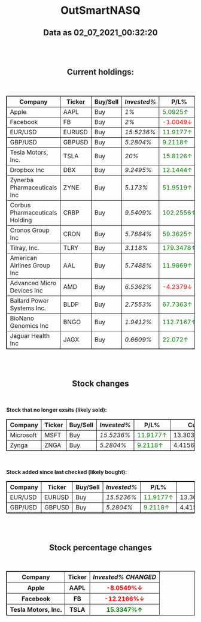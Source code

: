 <h1 style='text-align: center'>OutSmartNASQ</h1>
<h2 style='text-align: center'>Data as 02_07_2021_00:32:20</h2>
<br />
<br />
<h2 style='text-align: center'>Current holdings:</h2>
<br />
<table style='width: 100%;'>
<tr>
<th>Company</th>
<th>Ticker</th>
<th>Buy/Sell</th>
<th><i>Invested%</i></th>
<th>P/L%</th>
<th>Current Value</th>
</tr>
<tr>
<td>Apple</td>
<td>AAPL</td>
<td>Buy</td>
<td><i>1%</i></td>
<td><span style='color: green'>5.0925&#8593;</span></td>
<td>7.286449810798688%</td>
</tr>
<tr>
<td>Facebook</td>
<td>FB</td>
<td>Buy</td>
<td><i>2%</i></td>
<td><span style='color: red'>-1.0049&#8595;</span></td>
<td>10.776260893683265%</td>
</tr>
<tr>
<td>EUR/USD</td>
<td>EURUSD</td>
<td>Buy</td>
<td><i>15.5236%</i></td>
<td><span style='color: green'>11.9177&#8593;</span></td>
<td>13.30302110660078%</td>
</tr>
<tr>
<td>GBP/USD</td>
<td>GBPUSD</td>
<td>Buy</td>
<td><i>5.2804%</i></td>
<td><span style='color: green'>9.2118&#8593;</span></td>
<td>4.415684202717111%</td>
</tr>
<tr>
<td>Tesla Motors, Inc.</td>
<td>TSLA</td>
<td>Buy</td>
<td><i>20%</i></td>
<td><span style='color: green'>15.8126&#8593;</span></td>
<td>4.137059402909587%</td>
</tr>
<tr>
<td>Dropbox Inc</td>
<td>DBX</td>
<td>Buy</td>
<td><i>9.2495%</i></td>
<td><span style='color: green'>12.1444&#8593;</span></td>
<td>7.94247783960609%</td>
</tr>
<tr>
<td>Zynerba Pharmaceuticals Inc</td>
<td>ZYNE</td>
<td>Buy</td>
<td><i>5.173%</i></td>
<td><span style='color: green'>51.9519&#8593;</span></td>
<td>6.018806909726232%</td>
</tr>
<tr>
<td>Corbus Pharmaceuticals Holding</td>
<td>CRBP</td>
<td>Buy</td>
<td><i>9.5409%</i></td>
<td><span style='color: green'>102.2556&#8593;</span></td>
<td>14.775655661063677%</td>
</tr>
<tr>
<td>Cronos Group Inc</td>
<td>CRON</td>
<td>Buy</td>
<td><i>5.7884%</i></td>
<td><span style='color: green'>59.3625&#8593;</span></td>
<td>7.063302009236191%</td>
</tr>
<tr>
<td>Tilray, Inc.</td>
<td>TLRY</td>
<td>Buy</td>
<td><i>3.118%</i></td>
<td><span style='color: green'>179.3478&#8593;</span></td>
<td>6.66935038152836%</td>
</tr>
<tr>
<td>American Airlines Group Inc</td>
<td>AAL</td>
<td>Buy</td>
<td><i>5.7488%</i></td>
<td><span style='color: green'>11.9869&#8593;</span></td>
<td>4.929512241161506%</td>
</tr>
<tr>
<td>Advanced Micro Devices Inc</td>
<td>AMD</td>
<td>Buy</td>
<td><i>6.5362%</i></td>
<td><span style='color: red'>-4.2379&#8595;</span></td>
<td>4.7926632627605965%</td>
</tr>
<tr>
<td>Ballard Power Systems Inc.</td>
<td>BLDP</td>
<td>Buy</td>
<td><i>2.7553%</i></td>
<td><span style='color: green'>67.7363&#8593;</span></td>
<td>3.5388417499348526%</td>
</tr>
<tr>
<td>BioNano Genomics Inc</td>
<td>BNGO</td>
<td>Buy</td>
<td><i>1.9412%</i></td>
<td><span style='color: green'>112.7167&#8593;</span></td>
<td>3.1617950543730395%</td>
</tr>
<tr>
<td>Jaguar Health Inc</td>
<td>JAGX</td>
<td>Buy</td>
<td><i>0.6609%</i></td>
<td><span style='color: green'>22.072&#8593;</span></td>
<td>0.6178048611160134%</td>
</tr>
</table>
<br />
<br />
<h2 style='text-align: center'>Stock changes</h2>
<br />
<p><b>Stock that no longer exsits (likely sold):</b></p>
<table style='width: 100%;'>
<tr>
<th>Company</th>
<th>Ticker</th>
<th>Buy/Sell</th>
<th><i>Invested%</i></th>
<th>P/L%</th>
<th>Current Value</th>
</tr>
<tr>
<td>Microsoft</td>
<td>MSFT</td>
<td>Buy</td>
<td><i>15.5236%</i></td>
<td><span style='color: green'>11.9177&#8593;</span></td>
<td>13.30302110660078%</td>
</tr>
<tr>
<td>Zynga</td>
<td>ZNGA</td>
<td>Buy</td>
<td><i>5.2804%</i></td>
<td><span style='color: green'>9.2118&#8593;</span></td>
<td>4.415684202717111%</td>
</tr>
</table>
<br />
<p><b>Stock added since last checked (likely bought):</b></p>
<table style='width: 100%;'>
<tr>
<th>Company</th>
<th>Ticker</th>
<th>Buy/Sell</th>
<th><i>Invested%</i></th>
<th>P/L%</th>
<th>Current Value</th>
</tr>
<tr>
<td>EUR/USD</td>
<td>EURUSD</td>
<td>Buy</td>
<td><i>15.5236%</i></td>
<td><span style='color: green'>11.9177&#8593;</span></td>
<td>13.30302110660078%</td>
</tr>
<tr>
<td>GBP/USD</td>
<td>GBPUSD</td>
<td>Buy</td>
<td><i>5.2804%</i></td>
<td><span style='color: green'>9.2118&#8593;</span></td>
<td>4.415684202717111%</td>
</tr>
</table>
<br />
<br />
<h2 style='text-align: center'>Stock percentage changes</h2>
<br />
<table style='width: 100%;'>
<tr>
<th>Company</th>
<th>Ticker</th>
<th><i>Invested% CHANGED</i></th>
</tr>
<tr>
<th>Apple</th>
<th>AAPL</th>
<th><span style='color: red'>-8.0549%&#8595;</span></th>
</tr>
<tr>
<th>Facebook</th>
<th>FB</th>
<th><span style='color: red'>-12.2166%&#8595;</span></th>
</tr>
<tr>
<th>Tesla Motors, Inc.</th>
<th>TSLA</th>
<th><span style='color: green'>15.3347%&#8593;</span></th>
</tr>
</table>
<style>
  table, th, td {
    border: 1px solid black;
    border-collapse: collapse;
  }
</style>